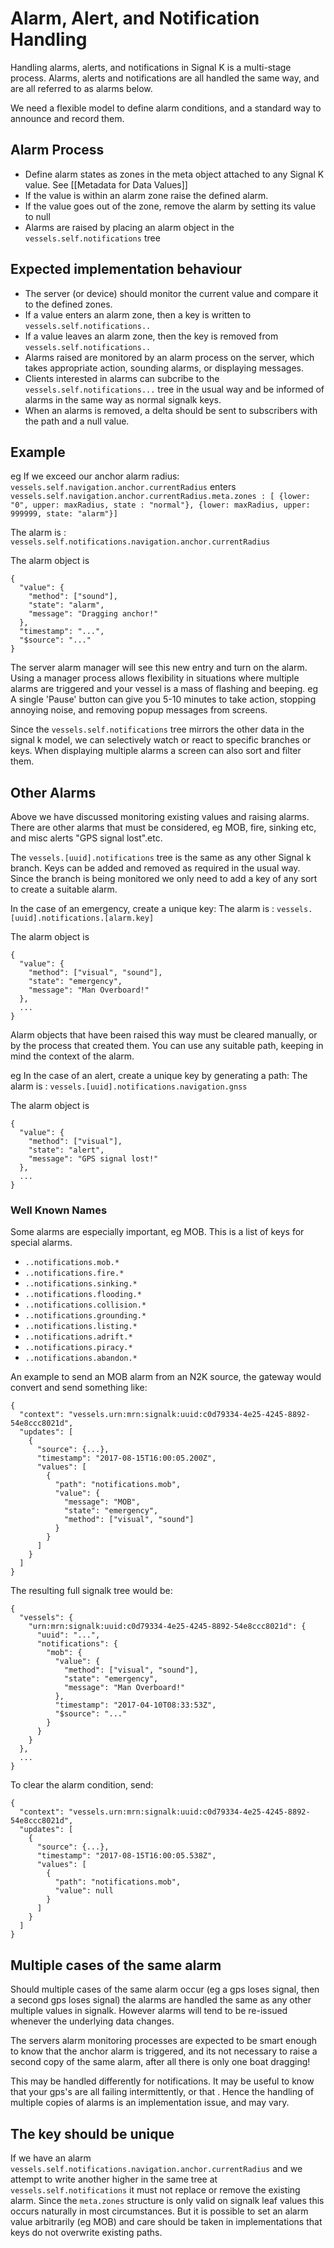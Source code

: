 # Alarm, Alert, and Notification Handling

Handling alarms, alerts, and notifications in Signal K is a multi-stage process. Alarms, alerts and notifications are
all handled the same way, and are all referred to as alarms below.

We need a flexible model to define alarm conditions, and a standard way to announce and record them.

## Alarm Process

* Define alarm states as zones in the meta object attached to any Signal K value. See [[Metadata for Data Values]]
* If the value is within an alarm zone raise the defined alarm.
* If the value goes out of the zone, remove the alarm by setting its value to null
* Alarms are raised by placing an alarm object in the `vessels.self.notifications` tree

## Expected implementation behaviour

* The server (or device) should monitor the current value and compare it to the defined zones.
* If a value enters an alarm zone, then a key is written to `vessels.self.notifications..`
* If a value leaves an alarm zone, then the key is removed from `vessels.self.notifications..`
* Alarms raised are monitored by an alarm process on the server, which takes appropriate action, sounding alarms, or
  displaying messages.
* Clients interested in alarms can subcribe to the `vessels.self.notifications...` tree in the usual way and be informed
  of alarms in the same way as normal signalk keys.
* When an alarms is removed, a delta should be sent to subscribers with the path and a null value.

## Example

eg If we exceed our anchor alarm radius: `vessels.self.navigation.anchor.currentRadius` enters
`vessels.self.navigation.anchor.currentRadius.meta.zones : [ {lower: "0", upper: maxRadius, state : "normal"}, {lower: maxRadius, upper: 999999, state: "alarm"}]`

The alarm is : `vessels.self.notifications.navigation.anchor.currentRadius`

The alarm object is

[>]: # (mdpInsert ``` fsnip ../samples/full/docs-notifications.json --snip currentRadius --ellipsify timestamp "'$..['\$source']'")
```
{
  "value": {
    "method": ["sound"],
    "state": "alarm",
    "message": "Dragging anchor!"
  },
  "timestamp": "...",
  "$source": "..."
}
```
[<]: #
The server alarm manager will see this new entry and turn on the alarm. Using a manager process allows flexibility in
situations where multiple alarms are triggered and your vessel is a mass of flashing and beeping. eg A single 'Pause'
button can give you 5-10 minutes to take action, stopping annoying noise, and removing popup messages from screens.

Since the `vessels.self.notifications` tree mirrors the other data in the signal k model, we can selectively watch or
react to specific branches or keys. When displaying multiple alarms a screen can also sort and filter them.

## Other Alarms

Above we have discussed monitoring existing values and raising alarms. There are other alarms that must be considered,
eg MOB, fire, sinking etc, and misc alerts "GPS signal lost".etc.

The `vessels.[uuid].notifications` tree is the same as any other Signal k branch. Keys can be added and removed as
required in the usual way. Since the branch is being monitored we only need to add a key of any sort to create a
suitable alarm.

In the case of an emergency, create a unique key: The alarm is : `vessels.[uuid].notifications.[alarm.key]`

The alarm object is

[>]: # (mdpInsert ``` fsnip ../samples/full/docs-notifications.json --snip mob --ellipsify $ ~value)
```
{
  "value": {
    "method": ["visual", "sound"],
    "state": "emergency",
    "message": "Man Overboard!"
  },
  ...
}
```
[<]: #
Alarm objects that have been raised this way must be cleared manually, or by the process that created them. You can use
any suitable path, keeping in mind the context of the alarm.

eg In the case of an alert, create a unique key by generating a path: The alarm is :
`vessels.[uuid].notifications.navigation.gnss`

The alarm object is

[>]: # (mdpInsert ``` fsnip ../samples/full/docs-notifications.json --snip gnss --ellipsify $ ~value)
```
{
  "value": {
    "method": ["visual"],
    "state": "alert",
    "message": "GPS signal lost!"
  },
  ...
}
```
[<]: #
### Well Known Names

Some alarms are especially important, eg MOB. This is a list of keys for special alarms.
 * `..notifications.mob.*`
 * `..notifications.fire.*`
 * `..notifications.sinking.*`
 * `..notifications.flooding.*`
 * `..notifications.collision.*`
 * `..notifications.grounding.*`
 * `..notifications.listing.*`
 * `..notifications.adrift.*`
 * `..notifications.piracy.*`
 * `..notifications.abandon.*`

An example to send an MOB alarm from an N2K source, the gateway would convert and send something like:

[>]: # (mdpInsert ``` fsnip ../samples/delta/docs-notifications.json --delKeys $.updates[1] --ellipsify source)
```
{
  "context": "vessels.urn:mrn:signalk:uuid:c0d79334-4e25-4245-8892-54e8ccc8021d",
  "updates": [
    {
      "source": {...},
      "timestamp": "2017-08-15T16:00:05.200Z",
      "values": [
        {
          "path": "notifications.mob",
          "value": {
            "message": "MOB",
            "state": "emergency",
            "method": ["visual", "sound"]
          }
        }
      ]
    }
  ]
}
```
[<]: #
The resulting full signalk tree would be:

[>]: # (mdpInsert ``` fsnip ../samples/full/docs-notifications.json --ellipsify $ ~vessels --delKeys navigation --ellipsify uuid "'$..['\$source']'")
```
{
  "vessels": {
    "urn:mrn:signalk:uuid:c0d79334-4e25-4245-8892-54e8ccc8021d": {
      "uuid": "...",
      "notifications": {
        "mob": {
          "value": {
            "method": ["visual", "sound"],
            "state": "emergency",
            "message": "Man Overboard!"
          },
          "timestamp": "2017-04-10T08:33:53Z",
          "$source": "..."
        }
      }
    }
  },
  ...
}
```
[<]: #
To clear the alarm condition, send:

[>]: # (mdpInsert ``` fsnip ../samples/delta/docs-notifications.json --delKeys $.updates[0] --ellipsify source)
```
{
  "context": "vessels.urn:mrn:signalk:uuid:c0d79334-4e25-4245-8892-54e8ccc8021d",
  "updates": [
    {
      "source": {...},
      "timestamp": "2017-08-15T16:00:05.538Z",
      "values": [
        {
          "path": "notifications.mob",
          "value": null
        }
      ]
    }
  ]
}
```
[<]: #
## Multiple cases of the same alarm

Should multiple cases of the same alarm occur (eg a gps loses signal, then a second gps loses signal) the alarms are
handled the same as any other multiple values in signalk. However alarms will tend to be re-issued whenever the
underlying data changes.

The servers alarm monitoring processes are expected to be smart enough to know that the anchor alarm is triggered, and
its not necessary to raise a second copy of the same alarm, after all there is only one boat dragging!

This may be handled differently for notifications. It may be useful to know that your gps's are all failing
intermittently, or that . Hence the handling of multiple copies of alarms is an implementation issue, and may vary.

## The key should be unique

If we have an alarm `vessels.self.notifications.navigation.anchor.currentRadius` and we attempt to write another higher
in the same tree at `vessels.self.notifications` it must not replace or remove the existing alarm. Since the
`meta.zones` structure is only valid on signalk leaf values this occurs naturally in most circumstances. But it is
possible to set an alarm value arbitrarily (eg MOB) and care should be taken in implementations that keys do not
overwrite existing paths.

